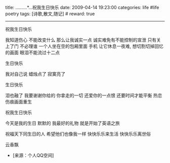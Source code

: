 title: …*…*…*…祝我生日快乐 
date: 2009-04-14 19:23:00
categories: life #life poetry
tags: [诗歌,散文,随记]  # <!--more-->
reward: true

---

祝我生日快乐

<!--more-->

我知道伤心
不能改变什么
那么让我诚实一点
诚实难免有不能控制的宣泄
只有关上了门
不必理谁
一个人坐在空的包厢里面
手机
让它休息一夜难,
想切割切掉回忆的画面
眼泪不能流过十二点


生日快乐


我对自己说
蜡烛点了
寂寞亮了

生日快乐

泪也融了
我要谢谢你给的
你拿走的一切
还爱你的一点恨
还要时间才能平衡
热恋伤痕画面重生

祝我生日快乐









今天是我的生日
默默的
我最好的礼物
就是开始了英语之旅




祝福天下同生日的人
希望他们也像我一样
快快乐乐来生活
快快乐乐离世俗





云香飘



- [来源：个人QQ空间]
